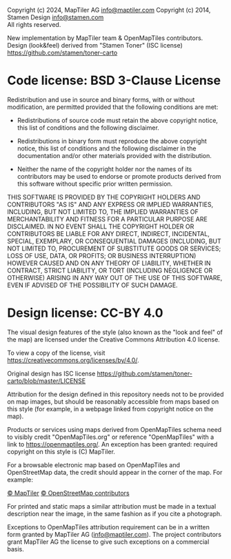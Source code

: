 Copyright (c) 2024, MapTiler AG <info@maptiler.com>
Copyright (c) 2014, Stamen Design <info@stamen.com>  
All rights reserved.

New implementation by MapTiler team & OpenMapTiles contributors.  
Design (look&feel) derived from "Stamen Toner" (ISC license)  
https://github.com/stamen/toner-carto

# Code license: BSD 3-Clause License

Redistribution and use in source and binary forms, with or without
modification, are permitted provided that the following conditions are met:

* Redistributions of source code must retain the above copyright notice, this
  list of conditions and the following disclaimer.

* Redistributions in binary form must reproduce the above copyright notice,
  this list of conditions and the following disclaimer in the documentation
  and/or other materials provided with the distribution.

* Neither the name of the copyright holder nor the names of its
  contributors may be used to endorse or promote products derived from
  this software without specific prior written permission.

THIS SOFTWARE IS PROVIDED BY THE COPYRIGHT HOLDERS AND CONTRIBUTORS "AS IS"
AND ANY EXPRESS OR IMPLIED WARRANTIES, INCLUDING, BUT NOT LIMITED TO, THE
IMPLIED WARRANTIES OF MERCHANTABILITY AND FITNESS FOR A PARTICULAR PURPOSE ARE
DISCLAIMED. IN NO EVENT SHALL THE COPYRIGHT HOLDER OR CONTRIBUTORS BE LIABLE
FOR ANY DIRECT, INDIRECT, INCIDENTAL, SPECIAL, EXEMPLARY, OR CONSEQUENTIAL
DAMAGES (INCLUDING, BUT NOT LIMITED TO, PROCUREMENT OF SUBSTITUTE GOODS OR
SERVICES; LOSS OF USE, DATA, OR PROFITS; OR BUSINESS INTERRUPTION) HOWEVER
CAUSED AND ON ANY THEORY OF LIABILITY, WHETHER IN CONTRACT, STRICT LIABILITY,
OR TORT (INCLUDING NEGLIGENCE OR OTHERWISE) ARISING IN ANY WAY OUT OF THE USE
OF THIS SOFTWARE, EVEN IF ADVISED OF THE POSSIBILITY OF SUCH DAMAGE.

# Design license: CC-BY 4.0

The visual design features of the style (also known as the "look and feel" of
the map) are licensed under the Creative Commons Attribution 4.0 license.

To view a copy of the license, visit https://creativecommons.org/licenses/by/4.0/.

Original design has ISC license
https://github.com/stamen/toner-carto/blob/master/LICENSE

Attribution for the design defined in this repository needs not to be provided
on map images, but should be reasonably accessible from maps based on this style
(for example, in a webpage linked from copyright notice on the map).

Products or services using maps derived from OpenMapTiles schema need to visibly
credit "OpenMapTiles.org" or reference "OpenMapTiles" with a link to
https://openmaptiles.org/.
An exception has been granted: required copyright on this style is (C) MapTiler.

For a browsable electronic map based on OpenMapTiles and OpenStreetMap data, the
credit should appear in the corner of the map. For example:

[© MapTiler](https://www.maptiler.com/copyright/)
[© OpenStreetMap contributors](https://www.openstreetmap.org/copyright)

For printed and static maps a similar attribution must be made in a textual
description near the image, in the same fashion as if you cite a photograph.

Exceptions to OpenMapTiles attribution requirement can be in a written form granted
by MapTiler AG (info@maptiler.com).
The project contributors grant MapTiler AG the license to give such exceptions on
a commercial basis.
